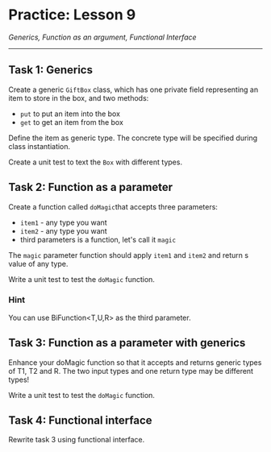 # Practice: Lesson 9

_Generics, Function as an argument, Functional Interface_
___

## Task 1: Generics
Create a generic `GiftBox` class, which has one private field representing an item to store in the box, and two methods: 
- `put` to put an item into the box
- `get` to get an item from the box

Define the item as generic type. The concrete type will be specified during class instantiation.

Create a unit test to text the `Box` with different types.

## Task 2: Function as a parameter
Create a function called `doMagic`that accepts three parameters:
- `item1` - any type you want
- `item2` - any type you want
- third parameters is a function, let's call it `magic`

The `magic` parameter function should apply `item1` and `item2` and return s value of any type.

Write a unit test to test the `doMagic` function.

### Hint
You can use BiFunction<T,U,R> as the third parameter.


## Task 3: Function as a parameter with generics
Enhance your doMagic function so that it accepts and returns generic types of T1, T2 and R.
The two input types and one return type may be different types!

Write a unit test to test the `doMagic` function.

## Task 4: Functional interface
Rewrite task 3 using functional interface.
